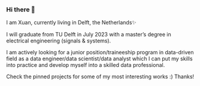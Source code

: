 ### Hi there 👋

I am Xuan, currently living in Delft, the Netherlands✨

I will graduate from TU Delft in July 2023 with a master’s degree in electrical engineering (signals & systems).

I am actively looking for a junior position/traineeship program in data-driven field as a data engineer/data scientist/data analyst which I can put my skills into practice and develop myself into a skilled data professional.

Check the pinned projects for some of my most interesting works :) Thanks!


<!--
**xuangao6/xuangao6** is a ✨ _special_ ✨ repository because its `README.md` (this file) appears on your GitHub profile.

Here are some ideas to get you started:

- 🔭 I’m currently working on ...
- 🌱 I’m currently learning ...
- 👯 I’m looking to collaborate on ...
- 🤔 I’m looking for help with ...
- 💬 Ask me about ...
- 📫 How to reach me: ...
- 😄 Pronouns: ...
- ⚡ Fun fact: ...
-->
